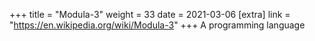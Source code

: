 +++
title = "Modula-3"
weight = 33
date = 2021-03-06
[extra]
link = "https://en.wikipedia.org/wiki/Modula-3"
+++
A programming language

